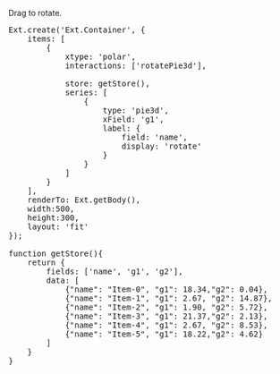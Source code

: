 Drag to rotate.

<pre class="runnable run">
Ext.create('Ext.Container', {
    items: [
        {
            xtype: 'polar',
            interactions: ['rotatePie3d'],
                        
            store: getStore(),
            series: [
                {
                    type: 'pie3d',
                    xField: 'g1',
                    label: {
                        field: 'name',
                        display: 'rotate'
                    }
                }
            ]
        }
    ],
    renderTo: Ext.getBody(),
    width:500,
    height:300,
    layout: 'fit'
});

function getStore(){
    return {
        fields: ['name', 'g1', 'g2'],
        data: [
            {"name": "Item-0", "g1": 18.34,"g2": 0.04},
            {"name": "Item-1", "g1": 2.67, "g2": 14.87},
            {"name": "Item-2", "g1": 1.90, "g2": 5.72},
            {"name": "Item-3", "g1": 21.37,"g2": 2.13},
            {"name": "Item-4", "g1": 2.67, "g2": 8.53},
            {"name": "Item-5", "g1": 18.22,"g2": 4.62}
        ]
    }
}
</pre>